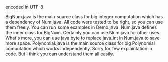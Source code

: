 encoded in UTF-8

BigNum.java is the main source class for big integer computation which has a dependency of Num.java.
All code were tested to be right, so you can use them freely.
You can run some examples in Demo.java.
Num.java defines the inner class for BigNum. Certainly you can use Num.java for other uses.
What's more, you can use java.byte to replace java.int in Num.java to save more space.
Polynomial.java is the main source class for big Polynomial computation which works independently.
Sorry for few explaintation in code. But I think you can understand them all easily.
